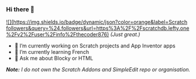 ### Hi there 👋

[![](https://img.shields.io/badge/dynamic/json?color=orange&label=Scratch followers&query=%24.followers&url=https%3A%2F%2Fscratchdb.lefty.one%2Fv2%2Fuser%2Finfo%2Fthecoder876)](https://scratch.mit.edu/users/thecoder876/followers) _(Just great.)_

- 🔭 I’m currently working on Scratch projects and App Inventor apps
- 🌱 I’m currently learning French
- 💬 Ask me about Blocky or HTML

_**Note:** I do not own the Scratch Addons and SimpleEdit repo or organisation._

